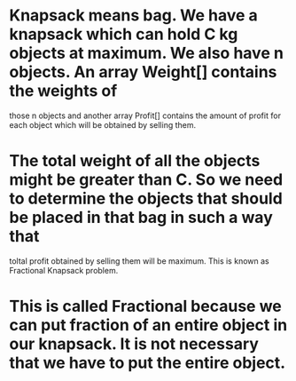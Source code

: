 # Knapsack means bag. We have a knapsack which can hold C kg objects at maximum. We also have n objects. An array Weight[] contains the weights of 
those n objects and another array Profit[] contains the amount of profit for each object which will be obtained by selling them.
# The total weight of all the objects might be greater than C. So we need to determine the objects that should be placed in that bag in such a way that 
toltal profit obtained by selling them will be maximum. This is known as Fractional Knapsack problem.
# This is called Fractional because we can put fraction of an entire object in our knapsack. It is not necessary that we have to put the entire object.
